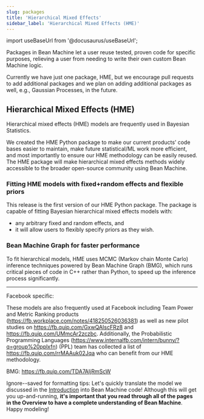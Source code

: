 ```yaml
---
slug: packages
title: 'Hierarchical Mixed Effects'
sidebar_label: 'Hierarchical Mixed Effects (HME)'
---
```

import useBaseUrl from '@docusaurus/useBaseUrl';

<!-- @import "../../header.md" -->

Packages in Bean Machine let a user reuse tested, proven code for specific purposes, relieving a user from needing to write their own custom Bean Machine logic.

Currently we have just one package, HME, but we encourage pull requests to add additional packages and we plan on adding additional packages as well, e.g., Gaussian Processes, in the future.

## Hierarchical Mixed Effects (HME)

Hierarchical mixed effects (HME) models are frequently used in Bayesian Statistics. 

We created the HME Python package to make our current products’ code bases easier to maintain, make future statistical/ML work more efficient, and most importantly to ensure our HME methodology can be easily reused. The HME package will make hierarchical mixed effects methods widely accessible to the broader open-source community using Bean Machine.

### Fitting HME models with fixed+random effects and flexible priors
This release is the first version of our HME Python package. The package is capable of fitting Bayesian hierarchical mixed effects models with:
- any arbitrary fixed and random effects, and
- it will allow users to flexibly specify priors as they wish.

### Bean Machine Graph for faster performance
To fit hierarchical models, HME uses MCMC (Markov chain Monte Carlo) inference techniques powered by Bean Machine Graph (BMG), which runs critical pieces of code in C++ rather than Python, to speed up the inference process significantly. 





-----------




Facebook specific:

 These models are also frequently used at Facebook including Team Power and Metric Ranking products (https://fb.workplace.com/notes/418250526036381) as well as new pilot studies on https://fb.quip.com/GxwQAIscFRz8 and https://fb.quip.com/UMmcAr2zczbc. Additionally, the Probabilistic Programming Languages (https://www.internalfb.com/intern/bunny/?q=group%20pplxfn) (PPL) team has collected a list of https://fb.quip.com/rrMAAuk02Jqa who can benefit from our HME methodology.

BMG: https://fb.quip.com/TDA7AIjRmScW

Ignore--saved for formatting tips:
Let's quickly translate the model we discussed in the [Introduction](../introduction/introduction.md) into Bean Machine code! Although this will get you up-and-running, **it's important that you read through all of the pages in the Overview to have a complete understanding of Bean Machine**. Happy modeling!
